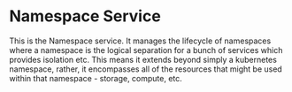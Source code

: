 # Namespace Service

This is the Namespace service. It manages the lifecycle of namespaces where a namespace is the logical separation for a bunch of services which provides isolation etc. This means it extends beyond simply a kubernetes namespace, rather, it encompasses all of the resources that might be used within that namespace - storage, compute, etc.